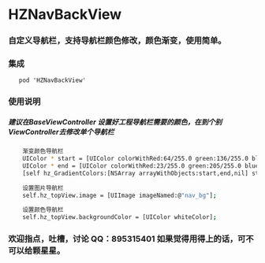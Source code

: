 # HZNavBackView

### 自定义导航栏，支持导航栏颜色修改，颜色渐变，使用简单。

### 集成
       pod 'HZNavBackView'

### 使用说明
##### 建议在BaseViewController 设置好工程导航栏需要的颜色，在到个别ViewController去修改单个导航栏

``` bash
    渐变颜色导航栏
    UIColor * start = [UIColor colorWithRed:64/255.0 green:136/255.0 blue:246/255.0 alpha:1];
    UIColor * end = [UIColor colorWithRed:23/255.0 green:205/255.0 blue:227/255.0 alpha:1];
    [self hz_GradientColors:[NSArray arrayWithObjects:start,end,nil] startPoint:CGPointMake(0, 0) endPoint:CGPointMake(1, 0)];
    
    设置图片导航栏
    self.hz_topView.image = [UIImage imageNamed:@"nav_bg"];
    
    设置颜色导航栏
    self.hz_topView.backgroundColor = [UIColor whiteColor];
```
### 欢迎指点，吐槽，讨论  QQ：895315401    如果觉得用得上的话，可不可以给颗星星。
